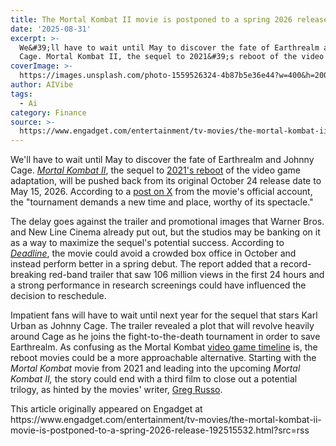 ```yaml
---
title: The Mortal Kombat II movie is postponed to a spring 2026 release
date: '2025-08-31'
excerpt: >-
  We&#39;ll have to wait until May to discover the fate of Earthrealm and Johnny
  Cage. Mortal Kombat II, the sequel to 2021&#39;s reboot of the video ga...
coverImage: >-
  https://images.unsplash.com/photo-1559526324-4b87b5e36e44?w=400&h=200&fit=crop&auto=format
author: AIVibe
tags:
  - Ai
category: Finance
source: >-
  https://www.engadget.com/entertainment/tv-movies/the-mortal-kombat-ii-movie-is-postponed-to-a-spring-2026-release-192515532.html?src=rss
---
```

<p>We&#39;ll have to wait until May to discover the fate of Earthrealm and Johnny Cage. <a data-i13n="elm:context_link;elmt:doNotAffiliate;cpos:1;pos:1" class="no-affiliate-link" href="https://www.engadget.com/mortal-kombat-sequel-moon-night-writer-125051734.html"><em>Mortal Kombat II</em></a>, the sequel to <a data-i13n="elm:context_link;elmt:doNotAffiliate;cpos:2;pos:1" class="no-affiliate-link" href="https://www.engadget.com/mortal-kombat-screenwriter-greg-russo-film-interview-193514008.html">2021&#39;s reboot</a> of the video game adaptation, will be pushed back from its original October 24 release date to May 15, 2026. According to a <a data-i13n="elm:context_link;elmt:doNotAffiliate;cpos:3;pos:1" class="no-affiliate-link" href="https://x.com/MKMovie/status/1961557439574413342">post on X</a> from the movie&#39;s official account, the &quot;tournament demands a new time and place, worthy of its spectacle.&quot;</p>
<p>The delay goes against the trailer and promotional images that Warner Bros. and New Line Cinema already put out, but the studios may be banking on it as a way to maximize the sequel&#39;s potential success. According to <a data-i13n="elm:context_link;elmt:doNotAffiliate;cpos:4;pos:1" class="no-affiliate-link" href="https://deadline.com/2025/08/mortal-kombat-ii-opening-date-1236501771/"><em>Deadline</em></a>, the movie could avoid a crowded box office in October and instead perform better in a spring debut. The report added that a record-breaking red-band trailer that saw 106 million views in the first 24 hours and a strong performance in research screenings could have influenced the decision to reschedule.</p>
<span id="end-legacy-contents"></span><p>Impatient fans will have to wait until next year for the sequel that stars Karl Urban as Johnny Cage. The trailer revealed a plot that will revolve heavily around Cage as he joins the fight-to-the-death tournament in order to save Earthrealm. As confusing as the Mortal Kombat <a data-i13n="elm:context_link;elmt:doNotAffiliate;cpos:5;pos:1" class="no-affiliate-link" href="https://www.denofgeek.com/games/mortal-kombat-timeline-story-explained/">video game timeline</a> is, the reboot movies could be a more approachable alternative. Starting with the <em>Mortal Kombat</em> movie from 2021 and leading into the upcoming <em>Mortal Kombat II, </em>the story could end with a third film to close out a potential trilogy, as hinted by the movies&#39; writer, <a data-i13n="elm:context_link;elmt:doNotAffiliate;cpos:6;pos:1" class="no-affiliate-link" href="https://collider.com/mortal-kombat-movie-ending-explained/">Greg Russo</a>.</p>This article originally appeared on Engadget at https://www.engadget.com/entertainment/tv-movies/the-mortal-kombat-ii-movie-is-postponed-to-a-spring-2026-release-192515532.html?src=rss
